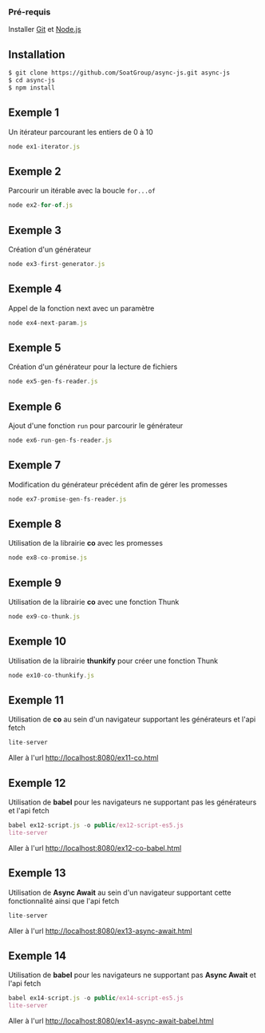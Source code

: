 ### Pré-requis

Installer [Git] et [Node.js]

## Installation

```sh
$ git clone https://github.com/SoatGroup/async-js.git async-js
$ cd async-js
$ npm install
```

## Exemple 1
Un itérateur parcourant les entiers de 0 à 10

```javascript
node ex1-iterator.js
```

## Exemple 2
Parcourir un itérable avec la boucle `for...of`

```javascript
node ex2-for-of.js
```

## Exemple 3
Création d'un générateur

```javascript
node ex3-first-generator.js
```

## Exemple 4
Appel de la fonction next avec un paramètre

```javascript
node ex4-next-param.js
```

## Exemple 5
Création d'un générateur pour la lecture de fichiers

```javascript
node ex5-gen-fs-reader.js
```

## Exemple 6
Ajout d'une fonction `run` pour parcourir le générateur

```javascript
node ex6-run-gen-fs-reader.js
```

## Exemple 7
Modification du générateur précédent afin de gérer les promesses

```javascript
node ex7-promise-gen-fs-reader.js
```

## Exemple 8
Utilisation de la librairie **co** avec les promesses

```javascript
node ex8-co-promise.js
```

## Exemple 9
Utilisation de la librairie **co** avec une fonction Thunk

```javascript
node ex9-co-thunk.js
```

## Exemple 10
Utilisation de la librairie **thunkify** pour créer une fonction Thunk

```javascript
node ex10-co-thunkify.js
```

## Exemple 11
Utilisation de **co** au sein d'un navigateur supportant les générateurs et l'api fetch

```javascript
lite-server
```
Aller à l'url [http://localhost:8080/ex11-co.html]


## Exemple 12
Utilisation de **babel** pour les navigateurs ne supportant pas les générateurs et l'api fetch

```javascript
babel ex12-script.js -o public/ex12-script-es5.js
lite-server
```
Aller à l'url [http://localhost:8080/ex12-co-babel.html]

## Exemple 13
Utilisation de **Async Await** au sein d'un navigateur supportant cette fonctionnalité ainsi que l'api fetch

```javascript
lite-server
```
Aller à l'url [http://localhost:8080/ex13-async-await.html]

## Exemple 14
Utilisation de **babel** pour les navigateurs ne supportant pas **Async Await** et l'api fetch

```javascript
babel ex14-script.js -o public/ex14-script-es5.js
lite-server
```
Aller à l'url [http://localhost:8080/ex14-async-await-babel.html]


[Node.js]: <https://nodejs.org>
[Git]: <https://git-scm.com/>
[http://localhost:8080/ex11-co.html]: <[http://localhost:8080/ex11-co.html]>
[http://localhost:8080/ex12-co-babel.html]: <[http://localhost:8080/ex12-co-babel.html>
[http://localhost:8080/ex13-async-await.html]: <http://localhost:8080/ex13-async-await.html>
[http://localhost:8080/ex14-async-await-babel.html]: <http://localhost:8080/ex14-async-await-babel.html>